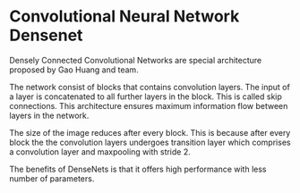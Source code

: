 # Convolutional Neural Network Densenet

Densely Connected Convolutional Networks are special architecture proposed by Gao Huang and team.

The network consist of blocks that contains convolution layers. The input of a layer is concatenated to all further layers
in the block. This is called skip connections. This architecture ensures maximum information flow between layers in the 
network.

The size of the image reduces after every block. This is because after every block the the convolution layers undergoes transition
layer which comprises a convolution layer and maxpooling with stride 2.

The benefits of DenseNets is that it offers high performance with less number of parameters.

